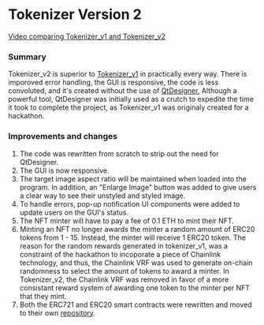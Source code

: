 # Tokenizer Version 2

[Video comparing Tokenizer_v1 and Tokenizer_v2](https://www.youtube.com/watch?v=IZsiJJkQfkw)

### Summary

Tokenizer_v2 is superior to [Tokenizer_v1](https://github.com/ForrestChew/Tokenizer) in practically every way.
There is imporoved error handling, the GUI is responsive, the code is less convoluted, and it's created without the use
of [QtDesigner.](https://doc.qt.io/qt-6/qtdesigner-manual.html) Although a powerful tool, QtDesigner was initially
used as a crutch to expedite the time it took to complete the project, as Tokenizer_v1 was originaly created for a hackathon.

### Improvements and changes

1. The code was rewritten from scratch to strip out the need for QtDesigner.
2. The GUI is now responsive.
3. The target image aspect ratio will be maintained when loaded into the program. In addition, an "Enlarge Image" button
   was added to give users a clear way to see their unstyled and styled image.
4. To handle errors, pop-up notification UI components were added to update users on the GUI's status.
5. The NFT minter will have to pay a fee of 0.1 ETH to mint their NFT.
6. Minting an NFT no longer awards the minter a random amount of ERC20 tokens from 1 - 15. Instead, the minter will receive
   1 ERC20 token. The reason for the random rewards generated in tokenizer_v1, was a constraint of the hackathon
   to incoporate a piece of Chainlink technology, and thus, the Chainlink VRF was used to generate on-chain randomness to select the
   amount of tokens to award a minter. In Tokenizer_v2, the Chainlink VRF was removed in favor of a more consistant reward system of
   awarding one token to the minter per NFT that they mint.
7. Both the ERC721 and ERC20 smart contracts were rewritten and moved to their own [repository](https://github.com/ForrestChew/tokenizer-v2-smart-contracts).

